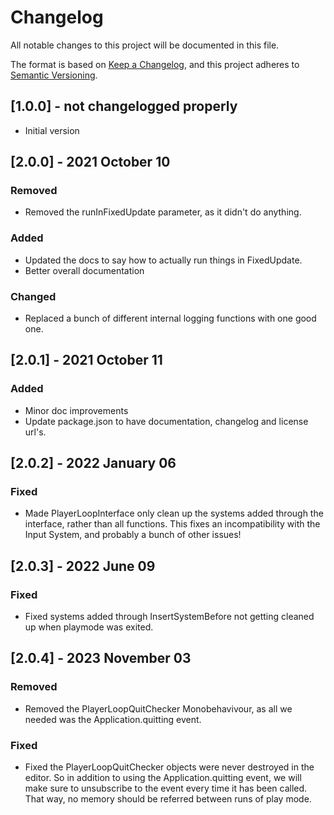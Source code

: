 # Changelog
All notable changes to this project will be documented in this file.

The format is based on [Keep a Changelog](https://keepachangelog.com/en/1.0.0/),
and this project adheres to [Semantic Versioning](https://semver.org/spec/v2.0.0.html).

## [1.0.0] - not changelogged properly
- Initial version

## [2.0.0] - 2021 October 10
### Removed
- Removed the runInFixedUpdate parameter, as it didn't do anything.
### Added
- Updated the docs to say how to actually run things in FixedUpdate.
- Better overall documentation
### Changed
- Replaced a bunch of different internal logging functions with one good one.

## [2.0.1] - 2021 October 11
### Added
- Minor doc improvements
- Update package.json to have documentation, changelog and license url's.

## [2.0.2] - 2022 January 06
### Fixed
- Made PlayerLoopInterface only clean up the systems added through the interface, rather than all functions. This fixes an incompatibility with the Input System, and probably a bunch of other issues!

## [2.0.3] - 2022 June 09
### Fixed 
- Fixed systems added through InsertSystemBefore not getting cleaned up when playmode was exited.

## [2.0.4] - 2023 November 03
### Removed
- Removed the PlayerLoopQuitChecker Monobehavivour, as all we needed was the Application.quitting event.
### Fixed
- Fixed the PlayerLoopQuitChecker objects were never destroyed in the editor. So in addition to using the Application.quitting event, we will make sure to unsubscribe to the event every time it has been called. That way, no memory should be referred between runs of play mode.

